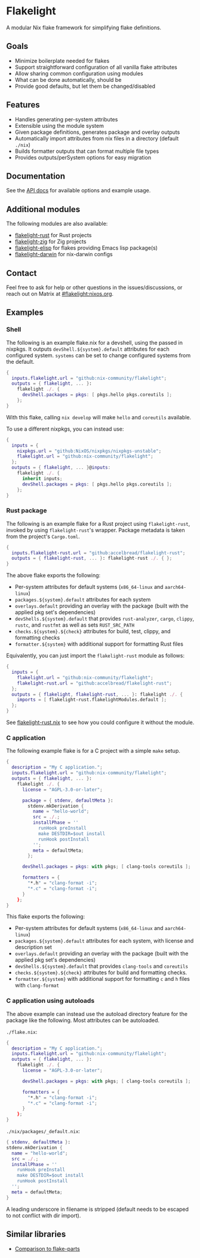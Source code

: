# Flakelight

A modular Nix flake framework for simplifying flake definitions.

## Goals

- Minimize boilerplate needed for flakes
- Support straightforward configuration of all vanilla flake attributes
- Allow sharing common configuration using modules
- What can be done automatically, should be
- Provide good defaults, but let them be changed/disabled

## Features

- Handles generating per-system attributes
- Extensible using the module system
- Given package definitions, generates package and overlay outputs
- Automatically import attributes from nix files in a directory (default `./nix`)
- Builds formatter outputs that can format multiple file types
- Provides outputs/perSystem options for easy migration

## Documentation

See the [API docs](./API_GUIDE.md) for available options and example usage.

## Additional modules

The following modules are also available:

- [flakelight-rust][] for Rust projects
- [flakelight-zig][] for Zig projects
- [flakelight-elisp][] for flakes providing Emacs lisp package(s)
- [flakelight-darwin][] for nix-darwin configs

[flakelight-rust]: https://github.com/accelbread/flakelight-rust
[flakelight-zig]: https://github.com/accelbread/flakelight-zig
[flakelight-elisp]: https://github.com/accelbread/flakelight-elisp
[flakelight-darwin]: https://github.com/cmacrae/flakelight-darwin

## Contact

Feel free to ask for help or other questions in the issues/discussions, or reach
out on Matrix at [#flakelight:nixos.org][matrix-flakelight].

[matrix-flakelight]: https://matrix.to/#/#flakelight:nixos.org

## Examples

### Shell

The following is an example flake.nix for a devshell, using the passed in
nixpkgs. It outputs `devShell.${system}.default` attributes for each configured
system. `systems` can be set to change configured systems from the default.

```nix
{
  inputs.flakelight.url = "github:nix-community/flakelight";
  outputs = { flakelight, ... }:
    flakelight ./. {
      devShell.packages = pkgs: [ pkgs.hello pkgs.coreutils ];
    };
}
```

With this flake, calling `nix develop` will make `hello` and `coreutils`
available.

To use a different nixpkgs, you can instead use:

```nix
{
  inputs = {
    nixpkgs.url = "github:NixOS/nixpkgs/nixpkgs-unstable";
    flakelight.url = "github:nix-community/flakelight";
  };
  outputs = { flakelight, ... }@inputs:
    flakelight ./. {
      inherit inputs;
      devShell.packages = pkgs: [ pkgs.hello pkgs.coreutils ];
    };
}
```

### Rust package

The following is an example flake for a Rust project using `flakelight-rust`,
invoked by using `flakelight-rust`'s wrapper.
Package metadata is taken from the project's `Cargo.toml`.

```nix
{
  inputs.flakelight-rust.url = "github:accelbread/flakelight-rust";
  outputs = { flakelight-rust, ... }: flakelight-rust ./. { };
}
```

The above flake exports the following:

- Per-system attributes for default systems (`x86_64-linux` and `aarch64-linux`)
- `packages.${system}.default` attributes for each system
- `overlays.default` providing an overlay with the package (built with the
  applied pkg set's dependencies)
- `devShells.${system}.default` that provides `rust-analyzer`, `cargo`, `clippy`,
  `rustc`, and `rustfmt` as well as sets `RUST_SRC_PATH`
- `checks.${system}.${check}` attributes for build, test, clippy, and formatting
  checks
- `formatter.${system}` with additional support for formatting Rust files

Equivalently, you can just import the `flakelight-rust` module as follows:

```nix
{
  inputs = {
    flakelight.url = "github:nix-community/flakelight";
    flakelight-rust.url = "github:accelbread/flakelight-rust";
  };
  outputs = { flakelight, flakelight-rust, ... }: flakelight ./. {
    imports = [ flakelight-rust.flakelightModules.default ];
  };
}
```

See [flakelight-rust.nix][flakelight-rust] to see how you could configure it
without the module.

[flakelight-rust]: https://github.com/accelbread/flakelight-rust/blob/master/flakelight-rust.nix

### C application

The following example flake is for a C project with a simple `make` setup.

```nix
{
  description = "My C application.";
  inputs.flakelight.url = "github:nix-community/flakelight";
  outputs = { flakelight, ... }:
    flakelight ./. {
      license = "AGPL-3.0-or-later";

      package = { stdenv, defaultMeta }:
        stdenv.mkDerivation {
          name = "hello-world";
          src = ./.;
          installPhase = ''
            runHook preInstall
            make DESTDIR=$out install
            runHook postInstall
          '';
          meta = defaultMeta;
        };

      devShell.packages = pkgs: with pkgs; [ clang-tools coreutils ];

      formatters = {
        "*.h" = "clang-format -i";
        "*.c" = "clang-format -i";
      }
    };
}
```

This flake exports the following:

- Per-system attributes for default systems (`x86_64-linux` and `aarch64-linux`)
- `packages.${system}.default` attributes for each system, with license and
  description set
- `overlays.default` providing an overlay with the package (built with the
  applied pkg set's dependencies)
- `devShells.${system}.default` that provides `clang-tools` and `coreutils`
- `checks.${system}.${check}` attributes for build and formatting checks.
- `formatter.${system}` with additional support for formatting `c` and `h` files
  with `clang-format`

### C application using autoloads

The above example can instead use the autoload directory feature for the package
like the following. Most attributes can be autoloaded.

`./flake.nix`:

```nix
{
  description = "My C application.";
  inputs.flakelight.url = "github:nix-community/flakelight";
  outputs = { flakelight, ... }:
    flakelight ./. {
      license = "AGPL-3.0-or-later";

      devShell.packages = pkgs: with pkgs; [ clang-tools coreutils ];

      formatters = {
        "*.h" = "clang-format -i";
        "*.c" = "clang-format -i";
      }
    };
}
```

`./nix/packages/_default.nix`:

```nix
{ stdenv, defaultMeta }:
stdenv.mkDerivation {
  name = "hello-world";
  src = ./.;
  installPhase = ''
    runHook preInstall
    make DESTDIR=$out install
    runHook postInstall
  '';
  meta = defaultMeta;
}
```

A leading underscore in filename is stripped (default needs to be escaped to not
conflict with dir import).

## Similar libraries
- [Comparison to flake-parts](https://discourse.nixos.org/t/flakelight-a-new-modular-flake-framework/32395/3)
